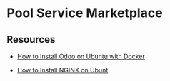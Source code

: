 # Pool Service Marketplace

## Resources
- [How to Install Odoo on Ubuntu with Docker](https://www.digitalocean.com/community/tutorials/how-to-install-odoo-on-ubuntu-20-04-with-docker)

- [How to Install NGINX on Ubunt](https://www.digitalocean.com/community/tutorials/how-to-install-nginx-on-ubuntu-20-04)